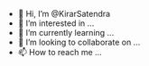 - 👋 Hi, I’m @KirarSatendra
- 👀 I’m interested in ...
- 🌱 I’m currently learning ...
- 💞️ I’m looking to collaborate on ...
- 📫 How to reach me ...

<!---
KirarSatendra/KirarSatendra is a ✨ special ✨ repository because its `README.md` (this file) appears on your GitHub profile.
You can click the Preview link to take a look at your changes.
--->
